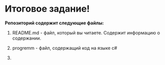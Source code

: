 # Итоговое задание!

**Репозиторий содержит следующие файлы:** 

1. README.md - файл, который вы читаете. Содержит информацию о содержании.

2. progremm - файл, содержащий код на языке с#

3. 